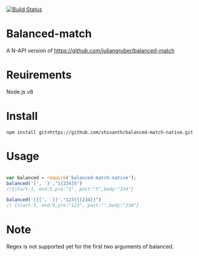 [![Build Status](https://travis-ci.org/shivanth/balanced-match-native.svg?branch=master)](https://travis-ci.org/shivanth/balanced-match-native)
# Balanced-match 
A N-API version of https://github.com/juliangruber/balanced-match

# Reuirements
Node.js v8 

# Install
```
npm install git+https://github.com/shivanth/balanced-match-native.git
```
# Usage

```javascript

var balanced = require('balanced-match-native');
balanced('{', '}',"1{234}5")
//{start:1, end:5,pre:"1", post:"5",body:"234"}

balanced('{{{', '}}',"123{{{234}}")
// {start:3, end:9,pre:"123", post:"",body:"234"}

```
# Note
Regex is not supported yet for the first two arguments of balanced.
